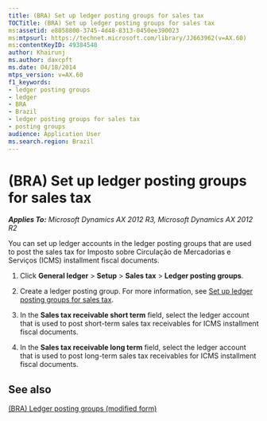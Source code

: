 ```yaml
---
title: (BRA) Set up ledger posting groups for sales tax
TOCTitle: (BRA) Set up ledger posting groups for sales tax
ms:assetid: e8058800-3745-4d48-8313-0450ee390023
ms:mtpsurl: https://technet.microsoft.com/library/JJ663962(v=AX.60)
ms:contentKeyID: 49384548
author: Khairunj
ms.author: daxcpft
ms.date: 04/18/2014
mtps_version: v=AX.60
f1_keywords:
- ledger posting groups
- ledger
- BRA
- Brazil
- ledger posting groups for sales tax
- posting groups
audience: Application User
ms.search.region: Brazil
---
```


# (BRA) Set up ledger posting groups for sales tax 


_**Applies To:** Microsoft Dynamics AX 2012 R3, Microsoft Dynamics AX 2012 R2_

You can set up ledger accounts in the ledger posting groups that are used to post the sales tax for Imposto sobre Circulação de Mercadorias e Serviços (ICMS) installment fiscal documents.

1.  Click **General ledger** \> **Setup** \> **Sales tax** \> **Ledger posting groups**.

2.  Create a ledger posting group. For more information, see [Set up ledger posting groups for sales tax](set-up-ledger-posting-groups-for-sales-tax.md).

3.  In the **Sales tax receivable short term** field, select the ledger account that is used to post short-term sales tax receivables for ICMS installment fiscal documents.

4.  In the **Sales tax receivable long term** field, select the ledger account that is used to post long-term sales tax receivables for ICMS installment fiscal documents.

## See also

[(BRA) Ledger posting groups (modified form)](https://technet.microsoft.com/library/jj710565\(v=ax.60\))

  


